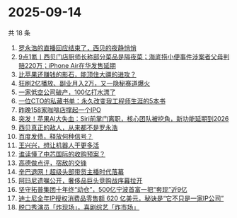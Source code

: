 # 2025-09-14

共 18 条

<!-- BEGIN 36KR -->
<!-- 最后更新时间 2025-09-14 01:17:56 +0800 -->
1. [罗永浩的直播回应结束了，西贝的夜静悄悄](https://36kr.com/p/3464443525371529)
1. [9点1氪丨西贝门店厨师长称部分菜品是隔夜菜；海底捞小便事件涉案者父母判赔220万；iPhone Air在华发售延期](https://36kr.com/p/3463950592366215)
1. [比苹果还赚钱的影石，能顶住大疆的进攻？](https://36kr.com/p/3464455763137922)
1. [狂刷2亿播放、副业月入2万，又一隐秘赛道爆火](https://36kr.com/p/3464619080652422)
1. [一家低空公司破产，100亿打水漂了](https://36kr.com/p/3464862733063814)
1. [一位CTO的私藏书单：永久改变我工程师生涯的5本书](https://36kr.com/p/3436685002820996)
1. [昨晚158家咖啡店撑起一个IPO](https://36kr.com/p/3464569170351490)
1. [突发！苹果AI大失血：Siri前掌门离职，核心团队被挖角，新功能延期到2026](https://36kr.com/p/3464729146250886)
1. [西贝真正的敌人，从来都不是罗永浩](https://36kr.com/p/3464839499798150)
1. [百度发债，释放何种信号？](https://36kr.com/p/3464461935203715)
1. [王兴兴，想让机器人干更多活](https://36kr.com/p/3464525286708614)
1. [谁读懂了中芯国际的收购预案？](https://36kr.com/p/3464756066719111)
1. [高德做点评，宿敌的交锋](https://36kr.com/p/3464550514579840)
1. [辛巴退网！超级头部带货主播时代落幕](https://36kr.com/p/3464665336665736)
1. [阿玛尼遗嘱公开，奢侈品巨头竞购战序幕拉开](https://36kr.com/p/3464831255287168)
1. [坚守拓普集团十年终“动仓”，500亿宁波首富一把“套现”近9亿](https://36kr.com/p/3463766399326596)
1. [迪士尼全年IP授权消费品零售额 620 亿美元，秘诀是“它不只是一家IP公司”](https://36kr.com/p/3463454008071560)
1. [脱口秀演员「炸现场」，喜剧综艺「炸市场」](https://36kr.com/p/3465101525374597)
<!-- END 36KR -->